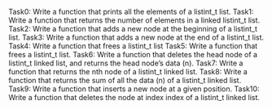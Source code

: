 Task0: Write a function that prints all the elements of a listint_t list.
Task1: Write a function that returns the number of elements in a linked listint_t list.
Task2: Write a function that adds a new node at the beginning of a listint_t list.
Task3: Write a function that adds a new node at the end of a listint_t list.
Task4: Write a function that frees a listint_t list
Task5: Write a function that frees a listint_t list.
Task6: Write a function that deletes the head node of a listint_t linked list, and returns the head node’s data (n).
Task7: Write a function that returns the nth node of a listint_t linked list.
Task8: Write a function that returns the sum of all the data (n) of a listint_t linked list.
Task9: Write a function that inserts a new node at a given position.
Task10: Write a function that deletes the node at index index of a listint_t linked list.
